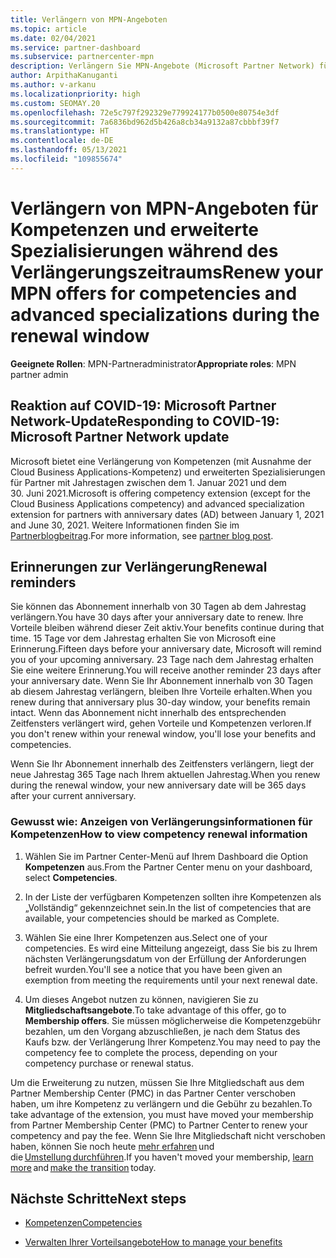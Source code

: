 ```yaml
---
title: Verlängern von MPN-Angeboten
ms.topic: article
ms.date: 02/04/2021
ms.service: partner-dashboard
ms.subservice: partnercenter-mpn
description: Verlängern Sie MPN-Angebote (Microsoft Partner Network) für Kompetenzen und erweiterte Spezialisierungen. Der Verlängerungszeitraum beginnt einen Tag nach dem Jahrestag des Kaufdatums.
author: ArpithaKanuganti
ms.author: v-arkanu
ms.localizationpriority: high
ms.custom: SEOMAY.20
ms.openlocfilehash: 72e5c797f292329e779924177b0500e80754e3df
ms.sourcegitcommit: 7a6836bd962d5b426a8cb34a9132a87cbbbf39f7
ms.translationtype: HT
ms.contentlocale: de-DE
ms.lasthandoff: 05/13/2021
ms.locfileid: "109855674"
---
```

# <a name="renew-your-mpn-offers-for-competencies-and-advanced-specializations-during-the-renewal-window"></a><span data-ttu-id="be68d-103">Verlängern von MPN-Angeboten für Kompetenzen und erweiterte Spezialisierungen während des Verlängerungszeitraums</span><span class="sxs-lookup"><span data-stu-id="be68d-103">Renew your MPN offers for competencies and advanced specializations during the renewal window</span></span>

<span data-ttu-id="be68d-104">**Geeignete Rollen**: MPN-Partneradministrator</span><span class="sxs-lookup"><span data-stu-id="be68d-104">**Appropriate roles**: MPN partner admin</span></span>

## <a name="responding-to-covid-19-microsoft-partner-network-update"></a><span data-ttu-id="be68d-105">Reaktion auf COVID-19: Microsoft Partner Network-Update</span><span class="sxs-lookup"><span data-stu-id="be68d-105">Responding to COVID-19: Microsoft Partner Network update</span></span>

<span data-ttu-id="be68d-106">Microsoft bietet eine Verlängerung von Kompetenzen (mit Ausnahme der Cloud Business Applications-Kompetenz) und erweiterten Spezialisierungen für Partner mit Jahrestagen zwischen dem 1. Januar 2021 und dem 30. Juni 2021.</span><span class="sxs-lookup"><span data-stu-id="be68d-106">Microsoft is offering competency extension (except for the Cloud Business Applications competency) and advanced specialization extension for partners with anniversary dates (AD) between January 1, 2021 and June 30, 2021.</span></span> <span data-ttu-id="be68d-107">Weitere Informationen finden Sie im [Partnerblogbeitrag](https://blogs.partner.microsoft.com/mpn/responding-to-covid-19-microsoft-partner-network/).</span><span class="sxs-lookup"><span data-stu-id="be68d-107">For more information, see [partner blog post](https://blogs.partner.microsoft.com/mpn/responding-to-covid-19-microsoft-partner-network/).</span></span>

## <a name="renewal-reminders"></a><span data-ttu-id="be68d-108">Erinnerungen zur Verlängerung</span><span class="sxs-lookup"><span data-stu-id="be68d-108">Renewal reminders</span></span>

<span data-ttu-id="be68d-109">Sie können das Abonnement innerhalb von 30 Tagen ab dem Jahrestag verlängern.</span><span class="sxs-lookup"><span data-stu-id="be68d-109">You have 30 days after your anniversary date to renew.</span></span> <span data-ttu-id="be68d-110">Ihre Vorteile bleiben während dieser Zeit aktiv.</span><span class="sxs-lookup"><span data-stu-id="be68d-110">Your benefits continue during that time.</span></span> <span data-ttu-id="be68d-111">15 Tage vor dem Jahrestag erhalten Sie von Microsoft eine Erinnerung.</span><span class="sxs-lookup"><span data-stu-id="be68d-111">Fifteen days before your anniversary date, Microsoft will remind you of your upcoming anniversary.</span></span> <span data-ttu-id="be68d-112">23 Tage nach dem Jahrestag erhalten Sie eine weitere Erinnerung.</span><span class="sxs-lookup"><span data-stu-id="be68d-112">You will receive another reminder 23 days after your anniversary date.</span></span> <span data-ttu-id="be68d-113">Wenn Sie Ihr Abonnement innerhalb von 30 Tagen ab diesem Jahrestag verlängern, bleiben Ihre Vorteile erhalten.</span><span class="sxs-lookup"><span data-stu-id="be68d-113">When you renew during that anniversary plus 30-day window, your benefits remain intact.</span></span> <span data-ttu-id="be68d-114">Wenn das Abonnement nicht innerhalb des entsprechenden Zeitfensters verlängert wird, gehen Vorteile und Kompetenzen verloren.</span><span class="sxs-lookup"><span data-stu-id="be68d-114">If you don't renew within your renewal window, you'll lose your benefits and competencies.</span></span>

<span data-ttu-id="be68d-115">Wenn Sie Ihr Abonnement innerhalb des Zeitfensters verlängern, liegt der neue Jahrestag 365 Tage nach Ihrem aktuellen Jahrestag.</span><span class="sxs-lookup"><span data-stu-id="be68d-115">When you renew during the renewal window, your new anniversary date will be 365 days after your current anniversary.</span></span>

### <a name="how-to-view-competency-renewal-information"></a><span data-ttu-id="be68d-116">Gewusst wie: Anzeigen von Verlängerungsinformationen für Kompetenzen</span><span class="sxs-lookup"><span data-stu-id="be68d-116">How to view competency renewal information</span></span>

1. <span data-ttu-id="be68d-117">Wählen Sie im Partner Center-Menü auf Ihrem Dashboard die Option **Kompetenzen** aus.</span><span class="sxs-lookup"><span data-stu-id="be68d-117">From the Partner Center menu on your dashboard, select **Competencies**.</span></span>  

2. <span data-ttu-id="be68d-118">In der Liste der verfügbaren Kompetenzen sollten ihre Kompetenzen als „Vollständig“ gekennzeichnet sein.</span><span class="sxs-lookup"><span data-stu-id="be68d-118">In the list of competencies that are available, your competencies should be marked as Complete.</span></span>  

3. <span data-ttu-id="be68d-119">Wählen Sie eine Ihrer Kompetenzen aus.</span><span class="sxs-lookup"><span data-stu-id="be68d-119">Select one of your competencies.</span></span> <span data-ttu-id="be68d-120">Es wird eine Mitteilung angezeigt, dass Sie bis zu Ihrem nächsten Verlängerungsdatum von der Erfüllung der Anforderungen befreit wurden.</span><span class="sxs-lookup"><span data-stu-id="be68d-120">You'll see a notice that you have been given an exemption from meeting the requirements until your next renewal date.</span></span>

4. <span data-ttu-id="be68d-121">Um dieses Angebot nutzen zu können, navigieren Sie zu **Mitgliedschaftsangebote**.</span><span class="sxs-lookup"><span data-stu-id="be68d-121">To take advantage of this offer, go to **Membership offers**.</span></span> <span data-ttu-id="be68d-122">Sie müssen möglicherweise die Kompetenzgebühr bezahlen, um den Vorgang abzuschließen, je nach dem Status des Kaufs bzw. der Verlängerung Ihrer Kompetenz.</span><span class="sxs-lookup"><span data-stu-id="be68d-122">You may need to pay the competency fee to complete the process, depending on your competency purchase or renewal status.</span></span>

<span data-ttu-id="be68d-123">Um die Erweiterung zu nutzen, müssen Sie Ihre Mitgliedschaft aus dem Partner Membership Center (PMC) in das Partner Center verschoben haben, um ihre Kompetenz zu verlängern und die Gebühr zu bezahlen.</span><span class="sxs-lookup"><span data-stu-id="be68d-123">To take advantage of the extension, you must have moved your membership from Partner Membership Center (PMC) to Partner Center to renew your competency and pay the fee.</span></span> <span data-ttu-id="be68d-124">Wenn Sie Ihre Mitgliedschaft nicht verschoben haben, können Sie noch heute [mehr erfahren](prepare-pmc-pc-migration.md) und die [Umstellung durchführen](https://partners.microsoft.com/partnerprogram/Welcome.aspx).</span><span class="sxs-lookup"><span data-stu-id="be68d-124">If you haven't moved your membership, [learn more](prepare-pmc-pc-migration.md) and [make the transition](https://partners.microsoft.com/partnerprogram/Welcome.aspx) today.</span></span>  

## <a name="next-steps"></a><span data-ttu-id="be68d-125">Nächste Schritte</span><span class="sxs-lookup"><span data-stu-id="be68d-125">Next steps</span></span>

- [<span data-ttu-id="be68d-126">Kompetenzen</span><span class="sxs-lookup"><span data-stu-id="be68d-126">Competencies</span></span>](learn-about-competencies.md)

- [<span data-ttu-id="be68d-127">Verwalten Ihrer Vorteilsangebote</span><span class="sxs-lookup"><span data-stu-id="be68d-127">How to manage your benefits</span></span>](manage-your-partner-network-benefits.md)

